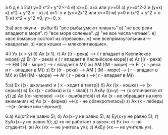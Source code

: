 
а б д е з
2:а) у=0 x^2+ y^2>=4 е) x>=0, x=x или y>=0) з) y>=x^2-2 и (y=x) к) x^2 + y^2 = - x) л) x=1- x и (y>=2x^2 или x>=0) м) y=0 и (x^2 + y^2 = x-1) н) x^2 + y^2 =0, y>=0, x

3:а) все окуни - рыбы б) "все рыбы умеют плавать" в) "не все реки впадают в моря". г) "все моря соленые". д) "не все числа четные". е) «все ломаные состоят из отрезков». ж) «не всепрямоугольники — квадраты». з) «все кошки — млекопитающие».

4:) Ух (х > у) б) Aх (х 1). г) Ar ((r - река) --> ( r впадает в Каспийское море)) д) Er ((r - река) и ( r впадает в Каспийское море)) е) Ar ((r - река) --> EM ( M - море ) --> r впадает в M)) ж) AM ((M - море) --> Er ( r - река и r - впадает в М)) з) Er ((r - река) --> АМ ( (М - море)--> ( r - впадает в М)) и) EM ((M - море) --> Ar ( r - река ) -->( r - впадает в М))

5:а) Ex ((x- школьник) и ( х - ходят в театр)) б) Ах ((х - кошка) --> (х- серые)) в) Ех ((х - собака) и (х - злая)) г) АхАу ((х=у) --> (х отличается от у)) д) Ах ((х- человек) -->(х - ошибается)) е) Ах (х - не обращает на него внимания) ж) Ах (х - фирма) -->(х - не обанкротилась)) з) Ах (х - лебедь) —>(х- белые или чёрные))

6:а) Ах(х^2 не равно 5); б) Ах(х+у не равно 5); в) Еу(х+у не равно 5); г) ЕуАх(х+у не равно 5); д) «х не работает в вузе»; е) Еx («х — не студент»); ж) Ах («х — не учитель у»); з) АхЕу («х — не учитель у»).
